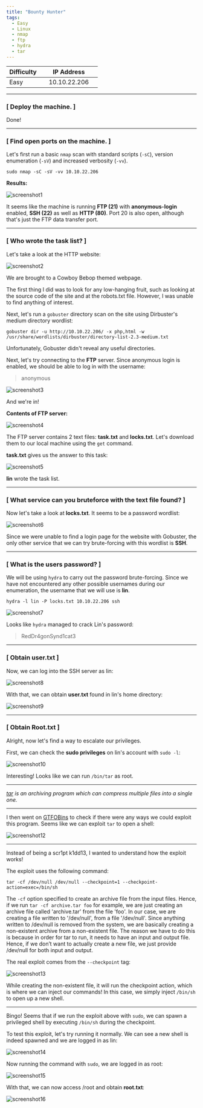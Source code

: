 ```yaml
---
title: "Bounty Hunter"
tags:
  - Easy
  - Linux
  - nmap
  - ftp
  - hydra
  - tar
---
```


| Difficulty |  |  IP Address   |  |
| ---------- |--|:------------: |--|
|   Easy     |  |  10.10.22.206 |  |

---

### [ Deploy the machine. ]

Done!

---

### [ Find open ports on the machine. ]

Let's first run a basic `nmap` scan with standard scripts (`-sC`), version enumeration (`-sV`) and increased verbosity (`-vv`).

```
sudo nmap -sC -sV -vv 10.10.22.206
```

**Results:**

![screenshot1](../assets/images/bounty_hunter/screenshot1.png)

It seems like the machine is running **FTP (21)** with **anonymous-login** enabled, **SSH (22)** as well as **HTTP (80)**. Port 20 is also open, although that's just the FTP data transfer port.

---

### [ Who wrote the task list? ]

Let's take a look at the HTTP website:

![screenshot2](../assets/images/bounty_hunter/screenshot2.png)

We are brought to a Cowboy Bebop themed webpage.

The first thing I did was to look for any low-hanging fruit, such as looking at the source code of the site and at the robots.txt file. However, I was unable to find anything of interest.

Next, let's run a `gobuster` directory scan on the site using Dirbuster's medium directory wordlist:

```
gobuster dir -u http://10.10.22.206/ -x php,html -w /usr/share/wordlists/dirbuster/directory-list-2.3-medium.txt
```

Unfortunately, Gobuster didn't reveal any useful directories.

Next, let's try connecting to the **FTP** server. Since anonymous login is enabled, we should be able to log in with the username: 

> anonymous

![screenshot3](../assets/images/bounty_hunter/screenshot3.png)

And we're in!

**Contents of FTP server:**

![screenshot4](../assets/images/bounty_hunter/screenshot4.png)

The FTP server contains 2 text files: **task.txt** and **locks.txt**. Let's download them to our local machine using the `get` command. 

**task.txt** gives us the answer to this task:

![screenshot5](../assets/images/bounty_hunter/screenshot5.png)

**lin** wrote the task list.

---

### [ What service can you bruteforce with the text file found? ]

Now let's take a look at **locks.txt**. It seems to be a password wordlist:

![screenshot6](../assets/images/bounty_hunter/screenshot6.png)

 Since we were unable to find a login page for the website with Gobuster, the only other service that we can try brute-forcing with this wordlist is **SSH**.

---

### [ What is the users password? ]

We will be using `hydra` to carry out the password brute-forcing. Since we have not encountered any other possible usernames during our enumeration, the username that we will use is **lin**.

```
hydra -l lin -P locks.txt 10.10.22.206 ssh
```

![screenshot7](../assets/images/bounty_hunter/screenshot7.png)

Looks like `hydra` managed to crack Lin's password: 

> RedDr4gonSynd1cat3

---

### [ Obtain user.txt ]

Now, we can log into the SSH server as lin:

![screenshot8](../assets/images/bounty_hunter/screenshot8.png)

With that, we can obtain **user.txt** found in lin's home directory:

![screenshot9](../assets/images/bounty_hunter/screenshot9.png)

---

### [ Obtain Root.txt ]

Alright, now let's find a way to escalate our privileges.

First, we can check the **sudo privileges** on lin's account with `sudo -l`:

![screenshot10](../assets/images/bounty_hunter/screenshot10.png)

Interesting! Looks like we can run `/bin/tar` as root.

---

*[tar](https://man7.org/linux/man-pages/man1/tar.1.html) is an archiving program which can compress multiple files into a single one.*

---

I then went on [GTFOBins](https://gtfobins.github.io/gtfobins/tar/) to check if there were any ways we could exploit this program. Seems like we can exploit `tar` to open a shell:

![screenshot12](../assets/images/bounty_hunter/screenshot12.png)

---

Instead of being a scr1pt k1dd13, I wanted to understand how the exploit works! 

The exploit uses the following command:

```
tar -cf /dev/null /dev/null --checkpoint=1 --checkpoint-action=exec=/bin/sh
```

The `-cf` option specified to create an archive file from the input files. Hence, if we run `tar -cf archive.tar foo` for example, we are just creating an archive file called 'archive.tar' from the file 'foo'. In our case, we are creating a file written to '/dev/null', from a file '/dev/null'. Since anything written to /dev/null is removed from the system, we are basically creating a non-existent archive from a non-existent file. The reason we have to do this is because in order for tar to run, it needs to have an input and output file. Hence, if we don’t want to actually create a new file, we just provide /dev/null for both input and output.

The real exploit comes from the `--checkpoint` tag: 

![screenshot13](../assets/images/bounty_hunter/screenshot13.png)

While creating the non-existent file, it will run the checkpoint action, which is where we can inject our commands! In this case, we simply inject `/bin/sh` to open up a new shell.

---

Bingo! Seems that if we run the exploit above with `sudo`, we can spawn a privileged shell by executing `/bin/sh` during the checkpoint.

To test this exploit, let's try running it normally. We can see a new shell is indeed spawned and we are logged in as lin:

![screenshot14](../assets/images/bounty_hunter/screenshot14.png)

Now running the command with `sudo`, we are logged in as root:

![screenshot15](../assets/images/bounty_hunter/screenshot15.png)

With that, we can now access /root and obtain **root.txt**:

![screenshot16](../assets/images/bounty_hunter/screenshot16.png)

